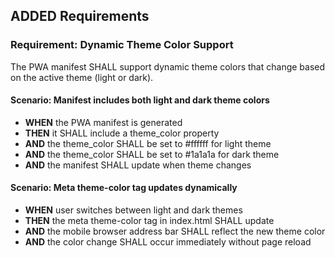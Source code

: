 ## ADDED Requirements

### Requirement: Dynamic Theme Color Support

The PWA manifest SHALL support dynamic theme colors that change based on the active theme (light or dark).

#### Scenario: Manifest includes both light and dark theme colors
- **WHEN** the PWA manifest is generated
- **THEN** it SHALL include a theme_color property
- **AND** the theme_color SHALL be set to #ffffff for light theme
- **AND** the theme_color SHALL be set to #1a1a1a for dark theme
- **AND** the manifest SHALL update when theme changes

#### Scenario: Meta theme-color tag updates dynamically
- **WHEN** user switches between light and dark themes
- **THEN** the meta theme-color tag in index.html SHALL update
- **AND** the mobile browser address bar SHALL reflect the new theme color
- **AND** the color change SHALL occur immediately without page reload

